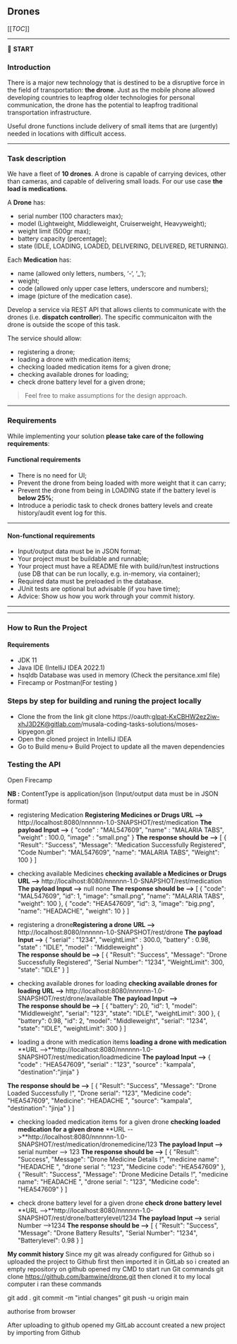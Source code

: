 ## Drones

[[_TOC_]]

---

:scroll: **START**


### Introduction

There is a major new technology that is destined to be a disruptive force in the field of transportation: **the drone**. Just as the mobile phone allowed developing countries to leapfrog older technologies for personal communication, the drone has the potential to leapfrog traditional transportation infrastructure.

Useful drone functions include delivery of small items that are (urgently) needed in locations with difficult access.

---

### Task description

We have a fleet of **10 drones**. A drone is capable of carrying devices, other than cameras, and capable of delivering small loads. For our use case **the load is medications**.

A **Drone** has:
- serial number (100 characters max);
- model (Lightweight, Middleweight, Cruiserweight, Heavyweight);
- weight limit (500gr max);
- battery capacity (percentage);
- state (IDLE, LOADING, LOADED, DELIVERING, DELIVERED, RETURNING).

Each **Medication** has: 
- name (allowed only letters, numbers, ‘-‘, ‘_’);
- weight;
- code (allowed only upper case letters, underscore and numbers);
- image (picture of the medication case).

Develop a service via REST API that allows clients to communicate with the drones (i.e. **dispatch controller**). The specific communicaiton with the drone is outside the scope of this task. 

The service should allow:
- registering a drone;
- loading a drone with medication items;
- checking loaded medication items for a given drone; 
- checking available drones for loading;
- check drone battery level for a given drone;

> Feel free to make assumptions for the design approach. 

---

### Requirements

While implementing your solution **please take care of the following requirements**: 

#### Functional requirements

- There is no need for UI;
- Prevent the drone from being loaded with more weight that it can carry;
- Prevent the drone from being in LOADING state if the battery level is **below 25%**;
- Introduce a periodic task to check drones battery levels and create history/audit event log for this.

---

#### Non-functional requirements

- Input/output data must be in JSON format;
- Your project must be buildable and runnable;
- Your project must have a README file with build/run/test instructions (use DB that can be run locally, e.g. in-memory, via container);
- Required data must be preloaded in the database.
- JUnit tests are optional but advisable (if you have time);
- Advice: Show us how you work through your commit history.

---


---
### How to Run the Project

#### Requirements

- JDK 11
- Java IDE (IntelliJ IDEA 2022.1)
- hsqldb Database was used in memory (Check the persitance.xml file)
- Firecamp or Postman(For testing ) 

### Steps by step for building and runing the project locally

- Clone the from the link git clone https://oauth:glpat-KxCBHW2ez2iw-xhJ3D2K@gitlab.com/musala-coding-tasks-solutions/moses-kipyegon.git
- Open the cloned project in IntelliJ IDEA
- Go to Build menu-> Build Project  to update all the maven dependencies

### Testing the API

Open Firecamp

**NB :** ContentType is application/json (Input/output data must be in JSON format)



- registering Medication **Registering  Medicines or Drugs**
**URL -->** http://localhost:8080/nnnnnn-1.0-SNAPSHOT/rest/medication
**The payload Input -->**
{
"code" :  "MAL547609",
"name" : "MALARIA TABS",
"weight" : 100.0,
"image" : "small.png"
}
**The response should be -->** 
[
    {
        "Result": "Success",
        "Message": "Medication Successfully Registered",
        "Code Number": "MAL547609",
        "name": "MALARIA TABS",
        "Weight": 100
    }
]

- checking available Medicines **checking available a Medicines or Drugs**
**URL -->** http://localhost:8080/nnnnnn-1.0-SNAPSHOT/rest/medication
**The payload Input -->** null none
**The response should be -->**
[
    {
        "code": "MAL547609",
        "id": 1,
        "image": "small.png",
        "name": "MALARIA TABS",
        "weight": 100
    },
    {
        "code": "HEA547609",
        "id": 3,
        "image": "big.png",
        "name": "HEADACHE",
        "weight": 10
    }
] 


- registering a drone**Registering a drone**
**URL -->** http://localhost:8080/nnnnnn-1.0-SNAPSHOT/rest/drone
**The payload Input -->**
{
"serial" : "1234",
"weightLimit" : 300.0,
"battery" : 0.98,
"state" :  "IDLE",
"model" : "Middleweight"
}  
**The response should be -->** 
[
    {
        "Result": "Success",
        "Message": "Drone Successfully Registered",
        "Serial Number": "1234",
        "WeightLimit": 300,
        "state": "IDLE"
    }
]

- checking available drones for loading **checking available drones for loading**
**URL -->** http://localhost:8080/nnnnnn-1.0-SNAPSHOT/rest/drone/available
**The payload Input -->**  
**The response should be -->**
[
    {
        "battery": 20,
        "id": 1,
        "model": "Middleweight",
        "serial": "123",
        "state": "IDLE",
        "weightLimit": 300
    },
    {
        "battery": 0.98,
        "id": 2,
        "model": "Middleweight",
        "serial": "1234",
        "state": "IDLE",
        "weightLimit": 300
    }
] 

- loading a drone with medication items **loading a drone with medication**
**URL -->**http://localhost:8080/nnnnnn-1.0-SNAPSHOT/rest/medication/loadmedicine
**The payload Input -->**
{
"code" :  "HEA547609",
"serial" : "123",
"source" : "kampala",
"destination":"jinja"
}
  
**The response should be -->**
[
    {
        "Result": "Success",
        "Message": "Drone Loaded Successfully !",
        "Drone serial": "123",
        "Medicine code": "HEA547609",
        "Medicine": "HEADACHE ",
        "source": "kampala",
        "destination": "jinja"
    }
] 
- checking loaded medication items for a given drone  **checking loaded medication for a given drone**
**URL -->**http://localhost:8080/nnnnnn-1.0-SNAPSHOT/rest/medication/dronemedicine/123
**The payload Input -->**  serial number --> 123
**The response should be -->**
[
    {
        "Result": "Success",
        "Message": "Drone Medicine Details !",
        "medicine name": "HEADACHE ",
        "drone serial ": "123",
        "Medicine code": "HEA547609"
    },
    {
        "Result": "Success",
        "Message": "Drone Medicine Details !",
        "medicine name": "HEADACHE ",
        "drone serial ": "123",
        "Medicine code": "HEA547609"
    }
] 

- check drone battery level for a given drone  **check drone battery level**
**URL -->**http://localhost:8080/nnnnnn-1.0-SNAPSHOT/rest/drone/batterylevel/1234
**The payload Input -->**  serial Number -->1234
**The response should be -->**
[
    {
        "Result": "Success",
        "Message": "Drone Battery Results",
        "Serial Number": "1234",
        "Batterylevel": 0.98
    }
] 



**My commit history** 
Since my git was already configured for Github so i uploaded the project to Github first then imported it in GitLab
so i created an empty repository on github
opened my CMD to start run Git commands
git clone https://github.com/bamwine/drone.git 
then cloned it  to my local computer
i ran these commands

git add .
git commit -m "intial changes"
git push -u origin main

authorise from browser

After uploading to github
opened my GitLab account created a new project by importing from Github









